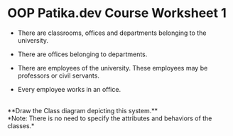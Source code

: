 # OOP Patika.dev Course Worksheet 1
* There are classrooms, offices and departments belonging to the university.

* There are offices belonging to departments.

* There are employees of the university. These employees may be professors or civil servants.

* Every employee works in an office.
<br>
**Draw the Class diagram depicting this system.**
<br>
*Note: There is no need to specify the attributes and behaviors of the classes.*
